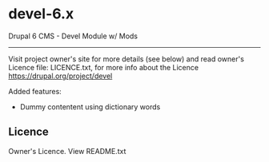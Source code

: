 devel-6.x
=========

Drupal 6 CMS - Devel Module w/ Mods

***


Visit project owner's site for more details (see below) and read owner's Licence file: LICENCE.txt, for more info about the Licence
https://drupal.org/project/devel


Added features:
* Dummy contentent using dictionary words  


Licence
-------

Owner's Licence. View README.txt
